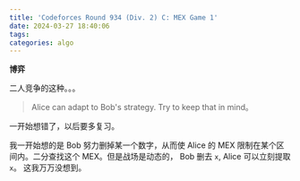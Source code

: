 ```yaml
---
title: 'Codeforces Round 934 (Div. 2) C: MEX Game 1'
date: 2024-03-27 18:40:06
tags:
categories: algo
---
```

**博弈**

二人竞争的这种。。。 

> Alice can adapt to Bob's strategy. Try to keep that in mind。

一开始想错了，以后要多复习。

我一开始想的是 Bob 努力删掉某一个数字，从而使 Alice 的 MEX 限制在某个区间内。二分查找这个 MEX。但是战场是动态的， Bob 删去 `x`, Alice 可以立刻提取 `x`。 这我万万没想到。

